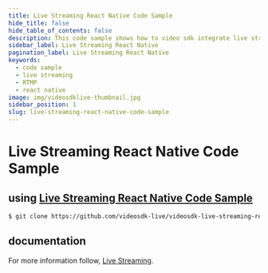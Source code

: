 ```yaml
---
title: Live Streaming React Native Code Sample
hide_title: false
hide_table_of_contents: false
description: This code sample shows how to video sdk integrate live streaming API using react native.
sidebar_label: Live Streaming React Native
pagination_label: Live Streaming React Native
keywords:
  - code sample
  - live streaming
  - RTMP
  - react native
image: img/videosdklive-thumbnail.jpg
sidebar_position: 1
slug: live-streaming-react-native-code-sample
---
```


# Live Streaming React Native Code Sample

## using [Live Streaming React Native Code Sample](https://github.com/videosdk-live/videosdk-live-streaming-react-native-api-example)

```sh
$ git clone https://github.com/videosdk-live/videosdk-live-streaming-react-native-api-example
```

## documentation

For more information follow, [Live Streaming](/docs/live-streaming/intro).
